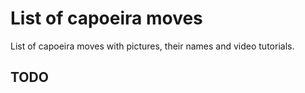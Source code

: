 # List of capoeira moves

List of capoeira moves with pictures, their names and video tutorials.

## TODO
